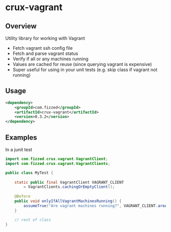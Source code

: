 crux-vagrant
============

## Overview

Utility library for working with Vagrant

 * Fetch vagrant ssh config file
 * Fetch and parse vagrant status
 * Verify if all or any machines running
 * Values are cached for reuse (since querying vagrant is expensive)
 * Super useful for using in your unit tests (e.g. skip class if vagrant not running)

## Usage

```xml
<dependency>
    <groupId>com.fizzed</groupId>
    <artifactId>crux-vagrant</artifactId>
    <version>0.3.2</version>
</dependency>
```

## Examples

In a junit test

```java
import com.fizzed.crux.vagrant.VagrantClient;
import com.fizzed.crux.vagrant.VagrantClients;

public class MyTest {
    
    static public final VagrantClient VAGRANT_CLIENT
        = VagrantClients.cachingOrEmptyClient();
    
    @Before
    public void onlyIfAllVagrantMachinesRunning() {
        assumeTrue("Are vagrant machines running?", VAGRANT_CLIENT.areAllMachinesRunning());
    }

    // rest of class
}
```
